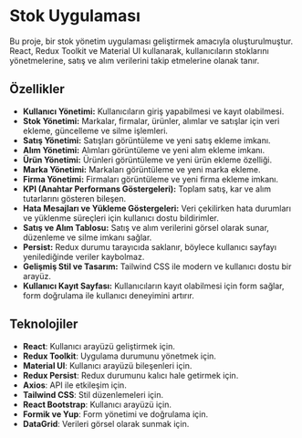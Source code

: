 # Stok Uygulaması

Bu proje, bir stok yönetim uygulaması geliştirmek amacıyla oluşturulmuştur. React, Redux Toolkit ve Material UI kullanarak, kullanıcıların stoklarını yönetmelerine, satış ve alım verilerini takip etmelerine olanak tanır.

## Özellikler

- **Kullanıcı Yönetimi:** Kullanıcıların giriş yapabilmesi ve kayıt olabilmesi.
- **Stok Yönetimi:** Markalar, firmalar, ürünler, alımlar ve satışlar için veri ekleme, güncelleme ve silme işlemleri.
- **Satış Yönetimi:** Satışları görüntüleme ve yeni satış ekleme imkanı.
- **Alım Yönetimi:** Alımları görüntüleme ve yeni alım ekleme imkanı.
- **Ürün Yönetimi:** Ürünleri görüntüleme ve yeni ürün ekleme özelliği.
- **Marka Yönetimi:** Markaları görüntüleme ve yeni marka ekleme.
- **Firma Yönetimi:** Firmaları görüntüleme ve yeni firma ekleme imkanı.
- **KPI (Anahtar Performans Göstergeleri):** Toplam satış, kar ve alım tutarlarını gösteren bileşen.
- **Hata Mesajları ve Yükleme Göstergeleri:** Veri çekilirken hata durumları ve yüklenme süreçleri için kullanıcı dostu bildirimler.
- **Satış ve Alım Tablosu:** Satış ve alım verilerini görsel olarak sunar, düzenleme ve silme imkanı sağlar.
- **Persist:** Redux durumu tarayıcıda saklanır, böylece kullanıcı sayfayı yenilediğinde veriler kaybolmaz.
- **Gelişmiş Stil ve Tasarım:** Tailwind CSS ile modern ve kullanıcı dostu bir arayüz.
- **Kullanıcı Kayıt Sayfası:** Kullanıcıların kayıt olabilmesi için form sağlar, form doğrulama ile kullanıcı deneyimini artırır.

## Teknolojiler

- **React**: Kullanıcı arayüzü geliştirmek için.
- **Redux Toolkit**: Uygulama durumunu yönetmek için.
- **Material UI**: Kullanıcı arayüzü bileşenleri için.
- **Redux Persist**: Redux durumunu kalıcı hale getirmek için.
- **Axios**: API ile etkileşim için.
- **Tailwind CSS**: Stil düzenlemeleri için.
- **React Bootstrap**: Kullanıcı arayüzü için.
- **Formik ve Yup**: Form yönetimi ve doğrulama için.
- **DataGrid**: Verileri görsel olarak sunmak için.
